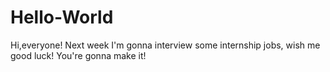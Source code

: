 # Hello-World

Hi,everyone!
Next week I'm gonna interview some internship jobs, wish me good luck!
You're gonna make it!
